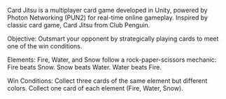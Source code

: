 Card Jitsu is a multiplayer card game developed in Unity, powered by Photon Networking (PUN2) for real-time online gameplay. Inspired by classic card game, Card Jitsu from Club Penguin.

Objective: Outsmart your opponent by strategically playing cards to meet one of the win conditions.

Elements: Fire, Water, and Snow follow a rock-paper-scissors mechanic:
Fire beats Snow.
Snow beats Water.
Water beats Fire.

Win Conditions:
Collect three cards of the same element but different colors.
Collect one card of each element (Fire, Water, Snow).
